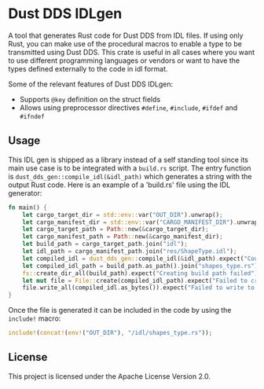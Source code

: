# Dust DDS IDLgen

A tool that generates Rust code for Dust DDS from IDL files. If using only Rust, you can make use of the procedural macros to enable a type to be transmitted using Dust DDS. This crate is useful in all cases where you want to use different programming languages or vendors or want to have the types defined externally to the code in idl format.

Some of the relevant features of Dust DDS IDLgen:

- Supports `@key` definition on the struct fields
- Allows using preprocessor directives `#define`, `#include`, `#ifdef` and `#ifndef`

## Usage

This IDL gen is shipped as a library instead of a self standing tool since its main use case is to be integrated with a `build.rs` script. The entry function is `dust_dds_gen::compile_idl(&idl_path)` which generates a string with the output Rust code. Here is an example of a 'build.rs' file using the IDL generator:

```rust
fn main() {
    let cargo_target_dir = std::env::var("OUT_DIR").unwrap();
    let cargo_manifest_dir = std::env::var("CARGO_MANIFEST_DIR").unwrap();
    let cargo_target_path = Path::new(&cargo_target_dir);
    let cargo_manifest_path = Path::new(&cargo_manifest_dir);
    let build_path = cargo_target_path.join("idl");
    let idl_path = cargo_manifest_path.join("res/ShapeType.idl");
    let compiled_idl = dust_dds_gen::compile_idl(&idl_path).expect("Couldn't parse IDL file");
    let compiled_idl_path = build_path.as_path().join("shapes_type.rs");
    fs::create_dir_all(build_path).expect("Creating build path failed");
    let mut file = File::create(compiled_idl_path).expect("Failed to create file");
    file.write_all(compiled_idl.as_bytes()).expect("Failed to write to file");
}
```

Once the file is generated it can be included in the code by using the `include!` macro:

```rust
include!(concat!(env!("OUT_DIR"), "/idl/shapes_type.rs"));
```

## License

This project is licensed under the Apache License Version 2.0.
